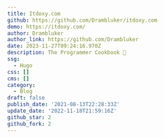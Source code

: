 ```yaml
---
title: Itdoxy.com
github: https://github.com/Drambluker/itdoxy.com
demo: https://itdoxy.com/
author: Drambluker
author_link: https://github.com/Drambluker
date: 2023-11-27T09:24:16.970Z
description: The Programmer Cookbook 🧪
ssg:
  - Hugo
css: []
cms: []
category:
  - Blog
draft: false
publish_date: '2021-08-13T22:28:33Z'
update_date: '2022-11-18T21:59:16Z'
github_star: 2
github_fork: 2
---
```

